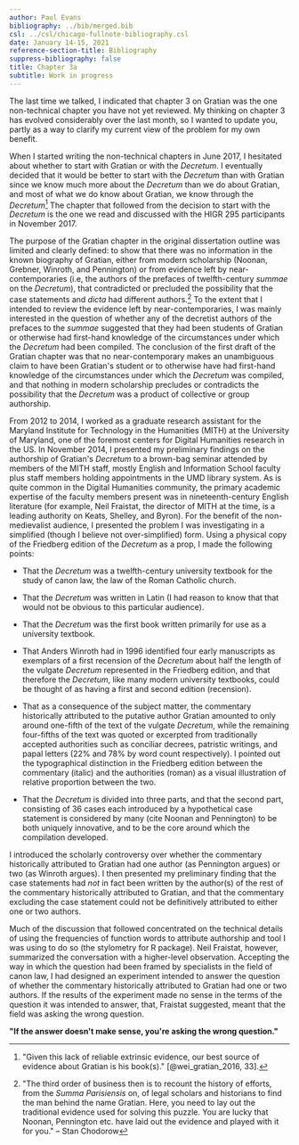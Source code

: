 ```yaml
---
author: Paul Evans
bibliography: ../bib/merged.bib
csl: ../csl/chicago-fullnote-bibliography.csl
date: January 14-15, 2021
reference-section-title: Bibliography
suppress-bibliography: false
title: Chapter 3a
subtitle: Work in progress
---
```

The last time we talked, I indicated that chapter 3 on Gratian was
the one non-technical chapter you have not yet reviewed. My thinking
on chapter 3 has evolved considerably over the last month, so I
wanted to update you, partly as a way to clarify my current view
of the problem for my own benefit.

When I started writing the non-technical chapters in June 2017, I
hesitated about whether to start with Gratian or with the *Decretum*.
I eventually decided that it would be better to start with the
*Decretum* than with Gratian since we know much more about the
*Decretum* than we do about Gratian, and most of what we do know
about Gratian, we know through the *Decretum*[^1] The chapter that
followed from the decision to start with the *Decretum* is the one
we read and discussed with the HIGR 295 participants in November
2017.

The purpose of the Gratian chapter in the original dissertation
outline was limited and clearly defined: to show that there was no
information in the known biography of Gratian, either from modern
scholarship (Noonan, Grebner, Winroth, and Pennington) or from
evidence left by near-contemporaries (i.e, the authors of the
prefaces of twelfth-century *summae* on the *Decretum*), that
contradicted or precluded the possibility that the case statements
and *dicta* had different authors.[^2] To the extent that I intended
to review the evidence left by near-contemporaries, I was mainly
interested in the question of whether any of the decretist authors
of the prefaces to the *summae* suggested that they had been students
of Gratian or otherwise had first-hand knowledge of the circumstances
under which the *Decretum* had been compiled. The conclusion of the
first draft of the Gratian chapter was that no near-contemporary
makes an unambiguous claim to have been Gratian's student or to
otherwise have had first-hand knowledge of the circumstances under
which the *Decretum* was compiled, and that nothing in modern
scholarship precludes or contradicts the possibility that the
*Decretum* was a product of collective or group authorship.

From 2012 to 2014, I worked as a graduate research assistant for
the Maryland Institute for Technology in the Humanities (MITH) at
the University of Maryland, one of the foremost centers for Digital
Humanities research in the US. In November 2014, I presented my
preliminary findings on the authorship of Gratian's *Decretum* to
a brown-bag seminar attended by members of the MITH staff, mostly
English and Information School faculty plus staff members holding
appointments in the UMD library system. As is quite common in the
Digital Humanities community, the primary academic expertise of the
faculty members present was in nineteenth-century English literature
(for example, Neil Fraistat, the director of MITH at the time, is
a leading authority on Keats, Shelley, and Byron). For the benefit
of the non-medievalist audience, I presented the problem I was
investigating in a simplified (though I believe not over-simplified)
form. Using a physical copy of the Friedberg edition of the *Decretum*
as a prop, I made the following points:

+ That the *Decretum* was a twelfth-century university textbook for
the study of canon law, the law of the Roman Catholic church.

+ That the *Decretum* was written in Latin (I had reason to know
that that would not be obvious to this particular audience).

+ That the *Decretum* was the first book written primarily for use
as a university textbook.

+ That Anders Winroth had in 1996 identified four early manuscripts
as exemplars of a first recension of the *Decretum* about half the
length of the vulgate *Decretum* represented in the Friedberg
edition, and that therefore the *Decretum*, like many modern
university textbooks, could be thought of as having a first and
second edition (recension).

+ That as a consequence of the subject matter, the commentary
historically attributed to the putative author Gratian amounted to
only around one-fifth of the text of the vulgate *Decretum*, while
the remaining four-fifths of the text was quoted or excerpted from
traditionally accepted authorities such as conciliar decrees,
patristic writings, and papal letters (22% and 78% by word count
respectively). I pointed out the typographical distinction in the
Friedberg edition between the commentary (italic) and the authorities
(roman) as a visual illustration of relative proportion between the
two.

+ That the *Decretum* is divided into three parts, and that the
second part, consisting of 36 cases each introduced by a hypothetical
case statement is considered by many (cite Noonan and Pennington)
to be both uniquely innovative, and to be the core around which the
compilation developed.

I introduced the scholarly controversy over whether the commentary
historically attributed to Gratian had one author (as Pennington
argues) or two (as Winroth argues). I then presented my preliminary
finding that the case statements had *not* in fact been written by
the author(s) of the rest of the commentary historically attributed
to Gratian, and that the commentary excluding the case statement
could not be definitively attributed to either one or two authors.

Much of the discussion that followed concentrated on the technical
details of using the frequencies of function words to attribute
authorship and tool I was using to do so (the stylometry for R
package). Neil Fraistat, however, summarized the conversation with
a higher-level observation. Accepting the way in which the question
had been framed by specialists in the field of canon law, I had
designed an experiment intended to answer the question of whether
the commentary historically attributed to Gratian had one or two
authors. If the results of the experiment made no sense in the terms
of the question it was intended to answer, that, Fraistat suggested,
meant that the field was asking the wrong question.

**"If the answer doesn't make sense, you're asking the wrong
question."**

[^1]: "Given this lack of reliable extrinsic evidence, our best
source of evidence about Gratian is his book(s)." [@wei_gratian_2016,
33].

[^2]: "The third order of business then is to recount the history
of efforts, from the *Summa Parisiensis* on, of legal scholars and
historians to find the man behind the name Gratian. Here, you need
to lay out the traditional evidence used for solving this puzzle.
You are lucky that Noonan, Pennington etc. have laid out the evidence
and played with it for you." – Stan Chodorow

